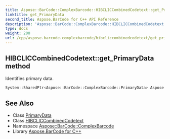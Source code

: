 ```yaml
---
title: Aspose::BarCode::ComplexBarcode::HIBCLICCombinedCodetext::get_PrimaryData method
linktitle: get_PrimaryData
second_title: Aspose.BarCode for C++ API Reference
description: 'Aspose::BarCode::ComplexBarcode::HIBCLICCombinedCodetext::get_PrimaryData method. Identifies primary data in C++.'
type: docs
weight: 200
url: /cpp/aspose.barcode.complexbarcode/hibcliccombinedcodetext/get_primarydata/
---
```

## HIBCLICCombinedCodetext::get_PrimaryData method


Identifies primary data.

```cpp
System::SharedPtr<Aspose::BarCode::ComplexBarcode::PrimaryData> Aspose::BarCode::ComplexBarcode::HIBCLICCombinedCodetext::get_PrimaryData() const
```

## See Also

* Class [PrimaryData](../../primarydata/)
* Class [HIBCLICCombinedCodetext](../)
* Namespace [Aspose::BarCode::ComplexBarcode](../../)
* Library [Aspose.BarCode for C++](../../../)
